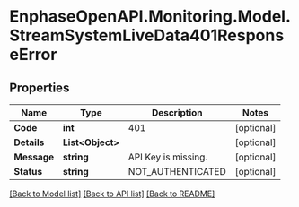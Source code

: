 # EnphaseOpenAPI.Monitoring.Model.StreamSystemLiveData401ResponseError

## Properties

Name | Type | Description | Notes
------------ | ------------- | ------------- | -------------
**Code** | **int** | 401 | [optional] 
**Details** | **List&lt;Object&gt;** |  | [optional] 
**Message** | **string** | API Key is missing. | [optional] 
**Status** | **string** | NOT_AUTHENTICATED | [optional] 

[[Back to Model list]](../README.md#documentation-for-models) [[Back to API list]](../README.md#documentation-for-api-endpoints) [[Back to README]](../README.md)

